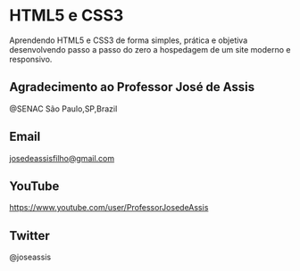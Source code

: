 # HTML5 e CSS3
Aprendendo HTML5 e CSS3 de forma simples, prática e objetiva desenvolvendo passo a passo do zero a hospedagem de um site moderno e responsivo.

## Agradecimento ao Professor José de Assis
 
@SENAC
São Paulo,SP,Brazil

## Email
josedeassisfilho@gmail.com 

## YouTube
https://www.youtube.com/user/ProfessorJosedeAssis 

## Twitter
@joseassis